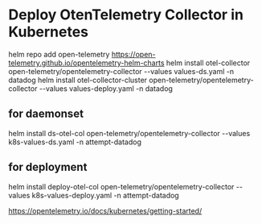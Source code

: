 # Deploy OtenTelemetry Collector in Kubernetes

helm repo add open-telemetry https://open-telemetry.github.io/opentelemetry-helm-charts
helm install otel-collector open-telemetry/opentelemetry-collector --values values-ds.yaml -n datadog
helm install otel-collector-cluster open-telemetry/opentelemetry-collector --values values-deploy.yaml -n datadog


## for daemonset
helm install ds-otel-col open-telemetry/opentelemetry-collector --values k8s-values-ds.yaml -n attempt-datadog

## for deployment
helm install deploy-otel-col open-telemetry/opentelemetry-collector --values k8s-values-deploy.yaml -n attempt-datadog


https://opentelemetry.io/docs/kubernetes/getting-started/